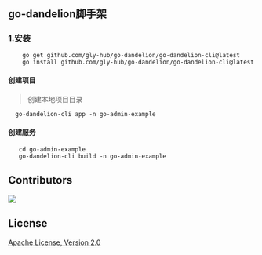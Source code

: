 ## go-dandelion脚手架

### 1.安装
```
    go get github.com/gly-hub/go-dandelion/go-dandelion-cli@latest
    go install github.com/gly-hub/go-dandelion/go-dandelion-cli@latest
```

#### 创建项目
> 创建本地项目目录
```shell
  go-dandelion-cli app -n go-admin-example
```

#### 创建服务
```shell
   cd go-admin-example
   go-dandelion-cli build -n go-admin-example
```
## Contributors

<a href="https://github.com/gly-hub/go-dandelion/graphs/contributors">
  <img src="https://contrib.rocks/image?repo=gly-hub/go-dandelion" />
</a>

## License
[Apache License, Version 2.0](LICENSE.txt)

